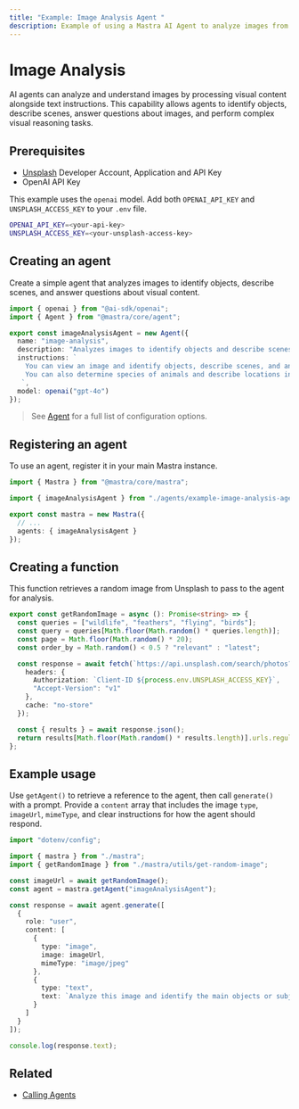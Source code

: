 ```yaml
---
title: "Example: Image Analysis Agent "
description: Example of using a Mastra AI Agent to analyze images from Unsplash to identify objects, determine species, and describe locations.
---
```



# Image Analysis

AI agents can analyze and understand images by processing visual content alongside text instructions. This capability allows agents to identify objects, describe scenes, answer questions about images, and perform complex visual reasoning tasks.

## Prerequisites

- [Unsplash](https://unsplash.com/documentation#creating-a-developer-account) Developer Account, Application and API Key
- OpenAI API Key

This example uses the `openai` model. Add both `OPENAI_API_KEY` and `UNSPLASH_ACCESS_KEY` to your `.env` file.

```bash filename=".env" copy
OPENAI_API_KEY=<your-api-key>
UNSPLASH_ACCESS_KEY=<your-unsplash-access-key>
```

## Creating an agent

Create a simple agent that analyzes images to identify objects, describe scenes, and answer questions about visual content.

```typescript filename="src/mastra/agents/example-image-analysis-agent.ts" showLineNumbers copy
import { openai } from "@ai-sdk/openai";
import { Agent } from "@mastra/core/agent";

export const imageAnalysisAgent = new Agent({
  name: "image-analysis",
  description: "Analyzes images to identify objects and describe scenes",
  instructions: `
    You can view an image and identify objects, describe scenes, and answer questions about the content.
    You can also determine species of animals and describe locations in the image.
   `,
  model: openai("gpt-4o")
});
```

> See [Agent](../../reference/agents/agent.md) for a full list of configuration options.

## Registering an agent

To use an agent, register it in your main Mastra instance.

```typescript filename="src/mastra/index.ts" showLineNumbers copy
import { Mastra } from "@mastra/core/mastra";

import { imageAnalysisAgent } from "./agents/example-image-analysis-agent";

export const mastra = new Mastra({
  // ...
  agents: { imageAnalysisAgent }
});
```

## Creating a function

This function retrieves a random image from Unsplash to pass to the agent for analysis.

```typescript filename="src/mastra/utils/get-random-image.ts" showLineNumbers copy
export const getRandomImage = async (): Promise<string> => {
  const queries = ["wildlife", "feathers", "flying", "birds"];
  const query = queries[Math.floor(Math.random() * queries.length)];
  const page = Math.floor(Math.random() * 20);
  const order_by = Math.random() < 0.5 ? "relevant" : "latest";

  const response = await fetch(`https://api.unsplash.com/search/photos?query=${query}&page=${page}&order_by=${order_by}`, {
    headers: {
      Authorization: `Client-ID ${process.env.UNSPLASH_ACCESS_KEY}`,
      "Accept-Version": "v1"
    },
    cache: "no-store"
  });

  const { results } = await response.json();
  return results[Math.floor(Math.random() * results.length)].urls.regular;
};
```

## Example usage

Use `getAgent()` to retrieve a reference to the agent, then call `generate()` with a prompt. Provide a `content` array that includes the image `type`, `imageUrl`, `mimeType`, and clear instructions for how the agent should respond.

```typescript filename="src/test-image-analysis.ts" showLineNumbers copy
import "dotenv/config";

import { mastra } from "./mastra";
import { getRandomImage } from "./mastra/utils/get-random-image";

const imageUrl = await getRandomImage();
const agent = mastra.getAgent("imageAnalysisAgent");

const response = await agent.generate([
  {
    role: "user",
    content: [
      {
        type: "image",
        image: imageUrl,
        mimeType: "image/jpeg"
      },
      {
        type: "text",
        text: `Analyze this image and identify the main objects or subjects. If there are animals, provide their common name and scientific name. Also describe the location or setting in one or two short sentences.`
      }
    ]
  }
]);

console.log(response.text);
```

<GithubLink
  outdated={true}
  marginTop='mt-16'
  link="https://github.com/mastra-ai/mastra/blob/main/examples/basics/agents/bird-checker"
/>

## Related

- [Calling Agents](./calling-agents.mdx#from-the-command-line)
